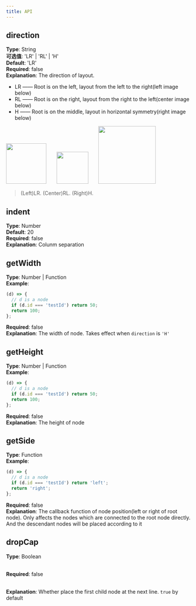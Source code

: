 ```yaml
---
title: API
---
```


## direction

**Type**: String<br />**可选值**: 'LR' | 'RL' | 'H'<br />**Default**: 'LR'<br />**Required**: false<br />**Explanation**: The direction of layout.

- LR —— Root is on the left, layout from the left to the right(left image below)<br />
- RL —— Root is on the right, layout from the right to the left(center image below)<br />
- H —— Root is on the middle, layout in horizontal symmetry(right image below)

<img src='https://gw.alipayobjects.com/mdn/rms_f8c6a0/afts/img/A*wZ5zTLzeVxgAAAAAAAAAAABkARQnAQ' width=110/>&nbsp;&nbsp;&nbsp;&nbsp;&nbsp;&nbsp;&nbsp;<img src='https://gw.alipayobjects.com/mdn/rms_f8c6a0/afts/img/A*q-fCSryViNMAAAAAAAAAAABkARQnAQ' width=87/>&nbsp;&nbsp;&nbsp;&nbsp;&nbsp;&nbsp;&nbsp;<img src='https://gw.alipayobjects.com/mdn/rms_f8c6a0/afts/img/A*O3fxTqaoipUAAAAAAAAAAABkARQnAQ' width=157/>

> (Left)LR. (Center)RL. (Right)H.

## indent

**Type**: Number<br />**Default**: 20<br />**Required**: false<br />**Explanation**: Colunm separation

## getWidth

**Type**: Number | Function<br />**Example**:

```javascript
(d) => {
  // d is a node
  if (d.id === 'testId') return 50;
  return 100;
};
```

**Required**: false<br />**Explanation**: The width of node. Takes effect when `direction` is `'H'`

## getHeight

**Type**: Number | Function<br />**Example**:

```javascript
(d) => {
  // d is a node
  if (d.id === 'testId') return 50;
  return 100;
};
```

**Required**: false<br />**Explanation**: The height of node

## getSide

**Type**: Function<br />**Example**:

```javascript
(d) => {
  // d is a node
  if (d.id === 'testId') return 'left';
  return 'right';
};
```

**Required**: false<br />**Explanation**: The callback function of node position(left or right of root node). Only affects the nodes which are connected to the root node directly. And the descendant nodes will be placed according to it

## dropCap

**Type**: Boolean

<br />**Required**: false

<br />**Explanation**: Whether place the first child node at the next line. `true` by default
